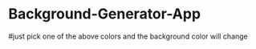 # Background-Generator-App
#just pick one of the above colors and the background color will change 
